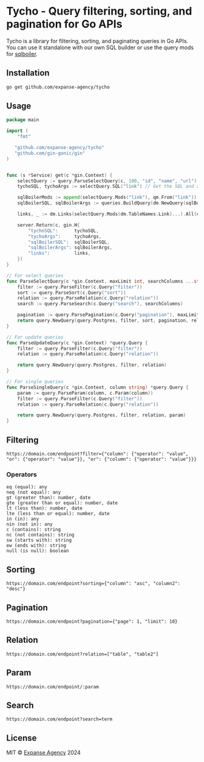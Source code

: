 # Tycho - Query filtering, sorting, and pagination for Go APIs

Tycho is a library for filtering, sorting, and paginating queries in Go APIs. You can use it standalone with our own SQL builder or use the query mods for [sqlboiler](https://github.com/volatiletech/sqlboiler).



## Installation

```bash
go get github.com/expanse-agency/tycho
```

## Usage

```go
package main

import (
    "fmt"

   "github.com/expanse-agency/tycho"
   "github.com/gin-gonic/gin"
)


func (s *Service) get(c *gin.Context) {
	selectQuery := query.ParseSelectQuery(c, 100, "id", "name", "url")
	tychoSQL, tychoArgs := selectQuery.SQL("link") // Get the SQL and args via Tycho

	sqlBoilerMods := append(selectQuery.Mods("link"), qm.From("link"))
	sqlBoilerSQL, sqlBoilerArgs := queries.BuildQuery(dm.NewQuery(sqlBoilerMods...)) // Get the SQL and args via SQLboiler

	links, _ := dm.Links(selectQuery.Mods(dm.TableNames.Link)...).All(c, s.db) // Get the links via SQLboiler

	server.Return(c, gin.H{
		"tychoSQL":      tychoSQL,
		"tychoArgs":     tychoArgs,
		"sqlBoilerSQL":  sqlBoilerSQL,
		"sqlBoilerArgs": sqlBoilerArgs,
		"links":         links,
	})
}

// For select queries
func ParseSelectQuery(c *gin.Context, maxLimit int, searchColumns ...string) *query.Query {
	filter := query.ParseFilter(c.Query("filter"))
	sort := query.ParseSort(c.Query("sort"))
	relation := query.ParseRelation(c.Query("relation"))
	search := query.ParseSearch(c.Query("search"), searchColumns)

	pagination := query.ParsePagination(c.Query("pagination"), maxLimit)
	return query.NewQuery(query.Postgres, filter, sort, pagination, relation, search)
}

// For update queries
func ParseUpdateQuery(c *gin.Context) *query.Query {
	filter := query.ParseFilter(c.Query("filter"))
	relation := query.ParseRelation(c.Query("relation"))

	return query.NewQuery(query.Postgres, filter, relation)
}

// For single queries
func ParseSingleQuery(c *gin.Context, column string) *query.Query {
	param := query.ParseParam(column, c.Param(column))
	filter := query.ParseFilter(c.Query("filter"))
	relation := query.ParseRelation(c.Query("relation"))

	return query.NewQuery(query.Postgres, filter, relation, param)
}


```

## Filtering

```
https://domain.com/endpoint?filter={"column": {"operator": "value", "or": {"operator": "value"}}, "or": {"column": {"operator": "value"}}}

```

### Operators

```
eq (equal): any
neq (not equal): any
gt (greater than): number, date
gte (greater than or equal): number, date
lt (less than): number, date
lte (less than or equal): number, date
in (in): any
nin (not in): any
c (contains): string
nc (not contains): string
sw (starts with): string
ew (ends with): string
null (is null): boolean
```

## Sorting

```
https://domain.com/endpoint?sorting={"column": "asc", "column2": "desc"}
```

## Pagination

```
https://domain.com/endpoint?pagination={"page": 1, "limit": 10}
```

## Relation

```
https://domain.com/endpoint?relation=["table", "table2"]
```

## Param

``` 
https://domain.com/endpoint/:param
```

## Search

```
https://domain.com/endpoint?search=term
```

## License

MIT © [Expanse Agency](./LICENSE) 2024